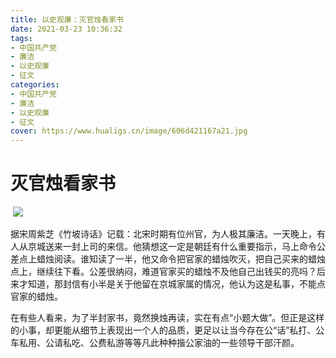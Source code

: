 ```yaml
---
title: 以史观廉：灭官烛看家书
date: 2021-03-23 10:36:32
tags:
- 中国共产党 
- 廉洁
- 以史观廉
- 征文
categories:
- 中国共产党 
- 廉洁
- 以史观廉
- 征文
cover: https://www.hualigs.cn/image/606d421167a21.jpg
---
```


# 灭官烛看家书

​		![](灭官烛看家书.jpg)

​		据宋周紫芝《竹坡诗话》记载：北宋时期有位州官，为人极其廉洁。一天晚上，有人从京城送来一封上司的来信。他猜想这一定是朝廷有什么重要指示，马上命令公差点上蜡烛阅读。谁知读了一半，他又命令把官家的蜡烛吹灭，把自己买来的蜡烛点上，继续往下看。公差很纳闷，难道官家买的蜡烛不及他自己出钱买的亮吗？后来才知道，那封信有小半是关于他留在京城家属的情况，他认为这是私事，不能点官家的蜡烛。

​		在有些人看来，为了半封家书，竟然换烛再读，实在有点“小题大做”。但正是这样的小事，却更能从细节上表现出一个人的品质，更足以让当今存在公“话”私打、公车私用、公请私吃、公费私游等等凡此种种揩公家油的一些领导干部汗颜。

